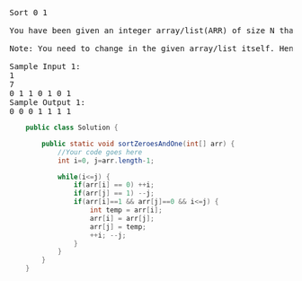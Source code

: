 <pre>
Sort 0 1

You have been given an integer array/list(ARR) of size N that contains only integers, 0 and 1. Write a function to sort this array/list. Think of a solution which scans the array/list only once and don't require use of an extra array/list.

Note: You need to change in the given array/list itself. Hence, no need to return or print anything.

Sample Input 1:
1
7
0 1 1 0 1 0 1
Sample Output 1:
0 0 0 1 1 1 1
</pre>

```Java
    public class Solution {

        public static void sortZeroesAndOne(int[] arr) {
            //Your code goes here
            int i=0, j=arr.length-1;

            while(i<=j) {
                if(arr[i] == 0) ++i;
                if(arr[j] == 1) --j;
                if(arr[i]==1 && arr[j]==0 && i<=j) {
                    int temp = arr[i];
                    arr[i] = arr[j];
                    arr[j] = temp;
                    ++i; --j;
                }
            }
        }
    }
```
